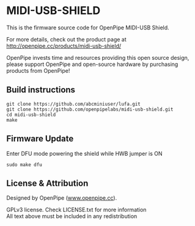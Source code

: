 MIDI-USB-SHIELD
===============

This is the firmware source code for OpenPipe MIDI-USB Shield.  

For more details, check out the product page at  
http://openpipe.cc/products/midi-usb-shield/

OpenPipe invests time and resources providing this open source design, 
please support OpenPipe and open-source hardware by purchasing 
products from OpenPipe! 

Build instructions
------------------
    git clone https://github.com/abcminiuser/lufa.git
    git clone https://github.com/openpipelabs/midi-usb-shield.git
    cd midi-usb-shield
    make

Firmware Update
---------------
Enter DFU mode powering the shield while HWB jumper is ON

    sudo make dfu
    
License & Attribution
---------------------
Designed by OpenPipe (www.openpipe.cc).

GPLv3 license. Check LICENSE.txt for more information  
All text above must be included in any redistribution